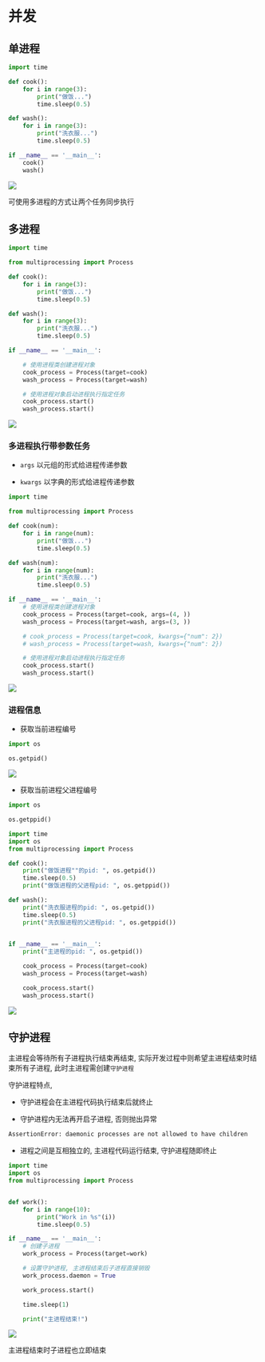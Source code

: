 <!--
 * @Description: 
 * @Version: 1
 * @Autor: dmjcb
 * @Email:  
 * @Date: 2021-01-16 17:59:35
 * @LastEditors: dmjcb
 * @LastEditTime: 2023-04-23 09:24:39
-->

# 并发

## 单进程

```py
import time

def cook():
    for i in range(3):
        print("做饭...")
        time.sleep(0.5)

def wash():
    for i in range(3):
        print("洗衣服...")
        time.sleep(0.5)

if __name__ == '__main__':
    cook()
    wash()
```

![](https://raw.githubusercontent.com/dmjcb/SelfImgur/main/20211217225039.png)

可使用多进程的方式让两个任务同步执行

## 多进程

```py
import time

from multiprocessing import Process

def cook():
    for i in range(3):
        print("做饭...")
        time.sleep(0.5)

def wash():
    for i in range(3):
        print("洗衣服...")
        time.sleep(0.5)

if __name__ == '__main__':

    # 使用进程类创建进程对象
    cook_process = Process(target=cook)
    wash_process = Process(target=wash)

    # 使用进程对象启动进程执行指定任务
    cook_process.start()
    wash_process.start()
```

![](https://raw.githubusercontent.com/dmjcb/SelfImgur/main/20211217225234.png)

### 多进程执行带参数任务

- `args` 以元组的形式给进程传递参数

- `kwargs` 以字典的形式给进程传递参数

```py
import time

from multiprocessing import Process

def cook(num):
    for i in range(num):
        print("做饭...")
        time.sleep(0.5)

def wash(num):
    for i in range(num):
        print("洗衣服...")
        time.sleep(0.5)

if __name__ == '__main__':
    # 使用进程类创建进程对象
    cook_process = Process(target=cook, args=(4, ))
    wash_process = Process(target=wash, args=(3, ))

    # cook_process = Process(target=cook, kwargs={"num": 2})
    # wash_process = Process(target=wash, kwargs={"num": 2})

    # 使用进程对象启动进程执行指定任务
    cook_process.start()
    wash_process.start()
```

![](https://raw.githubusercontent.com/dmjcb/SelfImgur/main/20211217225551.png)

### 进程信息

- 获取当前进程编号

```py
import os

os.getpid()
```

![](https://raw.githubusercontent.com/dmjcb/SelfImgur/main/20211217225801.png)

- 获取当前进程父进程编号

```py
import os

os.getppid()
```

```py
import time
import os
from multiprocessing import Process

def cook():
    print("做饭进程""的pid: ", os.getpid())
    time.sleep(0.5)
    print("做饭进程的父进程pid: ", os.getppid())

def wash():
    print("洗衣服进程的pid: ", os.getpid())
    time.sleep(0.5)
    print("洗衣服进程的父进程pid: ", os.getppid())
        

if __name__ == '__main__':
    print("主进程的pid: ", os.getpid())

    cook_process = Process(target=cook)
    wash_process = Process(target=wash)

    cook_process.start()
    wash_process.start()
```

![](https://raw.githubusercontent.com/dmjcb/SelfImgur/main/20211217231452.png)

## 守护进程

主进程会等待所有子进程执行结束再结束, 实际开发过程中则希望主进程结束时结束所有子进程, 此时主进程需创建`守护进程`

守护进程特点,

- 守护进程会在主进程代码执行结束后就终止

- 守护进程内无法再开启子进程, 否则抛出异常

```sh
AssertionError: daemonic processes are not allowed to have children
```

- 进程之间是互相独立的, 主进程代码运行结束, 守护进程随即终止

```py
import time
import os
from multiprocessing import Process


def work():
    for i in range(10):
        print("Work in %s"(i))
        time.sleep(0.5)

if __name__ == '__main__':
    # 创建子进程
    work_process = Process(target=work)

    # 设置守护进程, 主进程结束后子进程直接销毁
    work_process.daemon = True

    work_process.start()

    time.sleep(1)

    print("主进程结束!")
```

![](https://raw.githubusercontent.com/dmjcb/SelfImgur/main/20201019195202.png)

主进程结束时子进程也立即结束
